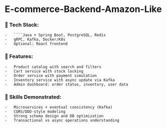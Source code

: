 # E-commerce-Backend-Amazon-Like

### 🔧 Tech Stack:
	-	````Java + Spring Boot, PostgreSQL, Redis
	-	gRPC, Kafka, Docker/K8s
	-	Optional: React frontend

### 📌 Features:
	-	Product catalog with search and filters
	-	Cart service with stock locking
	-	Order service with payment simulation
	-	Inventory service with async update via Kafka
	-	Admin dashboard: order status, inventory, user data

### 💼 Skills Demonstrated:
	-	Microservices + eventual consistency (Kafka)
	-	CQRS/DDD-style modeling
	-	Strong schema design and DB optimization
	-	Transactional vs async operations understanding
